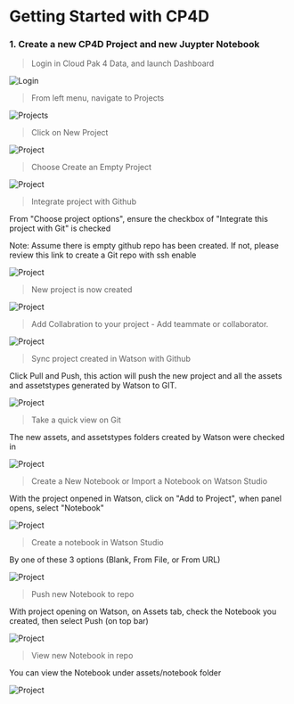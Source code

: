 # Getting Started with CP4D

### 1. Create a new CP4D Project and new Juypter Notebook
> Login in Cloud Pak 4 Data, and launch Dashboard

![Login](images/cp4d-homepage.png)

> From left menu, navigate to Projects

![Projects](images/cp4d-select-project.png)

> Click on New Project

![Project](images/cp4d-new-project1.png)

> Choose Create an Empty Project

![Project](images/cp4d-new-project2.png)

> Integrate project with Github

From "Choose project options", ensure the checkbox of "Integrate this project with Git" is checked

Note: Assume there is empty github repo has been created. If not, please review this link to create a Git repo with ssh enable

![Project](images/cp4d-new-project4.png)

> New project is now created

![Project](images/initialize-project-watson.png)

> Add Collabration to your project - Add teammate or collaborator.

![Project](images/add-collaborators.png)

> Sync project created in Watson with Github

Click Pull and Push, this action will push the new project and all the assets and assetstypes generated by Watson to GIT.

![Project](images/push-to-git-from-watson.png)

> Take a quick view on Git

The new assets, and assetstypes folders created by Watson were checked in

![Project](images/project-sync-with-watson.png)

> Create a New Notebook or Import a Notebook on Watson Studio

With the project onpened in Watson, click on "Add to Project", when panel opens, select "Notebook"

![Project](images/choose-asset-type.png) 

> Create a notebook in Watson Studio

By one of these 3 options (Blank, From File, or From URL)

![Project](images/create-notebook.png)

> Push new Notebook to repo

With project opening on Watson, on Assets tab, check the Notebook you created, then select Push (on top bar)

![Project](images/project-sync-with-github.png)

> View new Notebook in repo

You can view the Notebook under assets/notebook folder

![Project](images/notebook-checkin.png)


